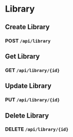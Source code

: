 # Library

## Create Library

<h3><span class="text-blue">POST</span> <code>/api/library</code> <Badge type="tip" text="^1.0.0" /></h3>

## Get Library

<h3><span class="text-green">GET</span> <code>/api/library/{id}</code> <Badge type="tip" text="^1.0.0" /></h3>

## Update Library

<h3><span class="text-orange">PUT</span> <code>/api/library/{id}</code> <Badge type="tip" text="^1.0.0" /></h3>

## Delete Library

<h3><span class="text-red">DELETE</span> <code>/api/library/{id}</code> <Badge type="tip" text="^1.0.0" /></h3>
